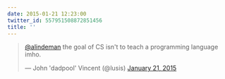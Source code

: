 ```yaml
---
date: 2015-01-21 12:23:00
twitter_id: 557951508872851456
title: ''
---
```


<blockquote class="twitter-tweet"><p lang="en" dir="ltr"><a href="https://twitter.com/alindeman?ref_src=twsrc%5Etfw">@alindeman</a> the goal of CS isn&#39;t to teach a programming language imho.</p>&mdash; John &#39;dadpool&#39; Vincent (@lusis) <a href="https://twitter.com/lusis/status/557929218114584576?ref_src=twsrc%5Etfw">January 21, 2015</a></blockquote>
<script async src="https://platform.twitter.com/widgets.js" charset="utf-8"></script>
